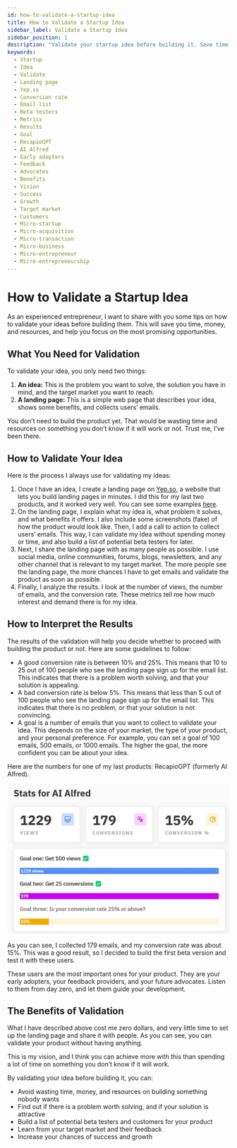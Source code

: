 ```yaml
---
id: how-to-validate-a-startup-idea
title: How to Validate a Startup Idea
sidebar_label: Validate a Startup Idea
sidebar_position: 1
description: "Validate your startup idea before building it. Save time, money, and resources, and focus on the most promising opportunities. Your guide to success!"
keywords:
  - Startup
  - Idea
  - Validate
  - Landing page
  - Yep.so
  - Conversion rate
  - Email list
  - Beta testers
  - Metrics
  - Results
  - Goal
  - RecapioGPT
  - AI Alfred
  - Early adopters
  - Feedback
  - Advocates
  - Benefits
  - Vision
  - Success
  - Growth
  - Target market
  - Customers
  - Micro-startup
  - Micro-acquisition
  - Micro-transaction
  - Micro-business
  - Micro-entrepreneur
  - Micro-entrepreneurship
---
```


# How to Validate a Startup Idea

As an experienced entrepreneur, I want to share with you some tips on how to validate your ideas before building them. This will save you time, money, and resources, and help you focus on the most promising opportunities.

## What You Need for Validation

To validate your idea, you only need two things:

1. **An idea:** This is the problem you want to solve, the solution you have in mind, and the target market you want to reach.
2. **A landing page:** This is a simple web page that describes your idea, shows some benefits, and collects users’ emails.

You don’t need to build the product yet. That would be wasting time and resources on something you don’t know if it will work or not. Trust me, I’ve been there.

## How to Validate Your Idea

Here is the process I always use for validating my ideas:

1. Once I have an idea, I create a landing page on [Yep.so](https://yep.so/), a website that lets you build landing pages in minutes. I did this for my last two products, and it worked very well. You can see some examples [here](https://yep.so/p/ai-alfred).
2. On the landing page, I explain what my idea is, what problem it solves, and what benefits it offers. I also include some screenshots (fake) of how the product would look like. Then, I add a call to action to collect users’ emails. This way, I can validate my idea without spending money or time, and also build a list of potential beta testers for later.
3. Next, I share the landing page with as many people as possible. I use social media, online communities, forums, blogs, newsletters, and any other channel that is relevant to my target market. The more people see the landing page, the more chances I have to get emails and validate the product as soon as possible.
4. Finally, I analyze the results. I look at the number of views, the number of emails, and the conversion rate. These metrics tell me how much interest and demand there is for my idea.

## How to Interpret the Results

The results of the validation will help you decide whether to proceed with building the product or not. Here are some guidelines to follow:

- A good conversion rate is between 10% and 25%. This means that 10 to 25 out of 100 people who see the landing page sign up for the email list. This indicates that there is a problem worth solving, and that your solution is appealing.
- A bad conversion rate is below 5%. This means that less than 5 out of 100 people who see the landing page sign up for the email list. This indicates that there is no problem, or that your solution is not convincing.
- A goal is a number of emails that you want to collect to validate your idea. This depends on the size of your market, the type of your product, and your personal preference. For example, you can set a goal of 100 emails, 500 emails, or 1000 emails. The higher the goal, the more confident you can be about your idea.

Here are the numbers for one of my last products: RecapioGPT (formerly AI Alfred).

![RecapioGPT landing page metrics](./img/recapio-landing-page-metrics.webp)

As you can see, I collected 179 emails, and my conversion rate was about 15%. This was a good result, so I decided to build the first beta version and test it with these users.

These users are the most important ones for your product. They are your early adopters, your feedback providers, and your future advocates. Listen to them from day zero, and let them guide your development.

## The Benefits of Validation

What I have described above cost me zero dollars, and very little time to set up the landing page and share it with people. As you can see, you can validate your product without having anything.

This is my vision, and I think you can achieve more with this than spending a lot of time on something you don’t know if it will work.

By validating your idea before building it, you can:

- Avoid wasting time, money, and resources on building something nobody wants
- Find out if there is a problem worth solving, and if your solution is attractive
- Build a list of potential beta testers and customers for your product
- Learn from your target market and their feedback
- Increase your chances of success and growth
